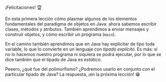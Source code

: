 ¡Felicitaciones! :trophy:

En esta primera lección cómo plasmar algunos de los elementos fundamentales del paradigma de objetos en Java: ahora sabemos escribir clases, métodos y atributos. También aprendimos a enviar mensajes y construir objetos, y cómo escribir un programa (`main`). 

En el camino también aprendimos que en Java hay explicitar de tipo toda variable, lo que lo convierte en un lenguaje con _tipado explícito_. Es más: si no lo hacemos nuestro programa ni siquiera se podrá ejecutar, por lo que se dice también que el tipado de Java es _estático_.

Peeero, ¿qué fue del polimorfismo? ¿Podremos usarlo en conjunto con el particular tipado de Java? La respuesta, ¡en la próxima lección! :grin:

